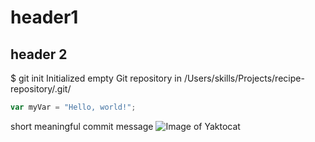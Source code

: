 # header1
## header 2

$ git init
Initialized empty Git repository in /Users/skills/Projects/recipe-repository/.git/

``` javascript
var myVar = "Hello, world!";
```

short meaningful commit message
![Image of Yaktocat](https://octodex.github.com/images/yaktocat.png)

